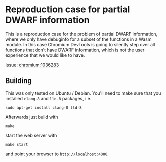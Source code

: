 # Reproduction case for partial DWARF information

This is a reproduction case for the problem of partial DWARF information, where
we only have debuginfo for a subset of the functions in a Wasm module. In this
case Chromium DevTools is going to silently step over all functions that don't
have DWARF information, which is not the user experience that we would like to
have.

Issue: [chromium:1036283](https://crbug.com/1036283)

## Building

This was only tested on Ubuntu / Debian. You'll need to make sure that you installed `clang-8` and `lld-8` packages, i.e.

```console
sudo apt-get install clang-8 lld-8
```

Afterwards just build with

```console
make
```

start the web server with

```console
make start
```

and point your browser to [`http://localhost:4000`](http://localhost:4000).

